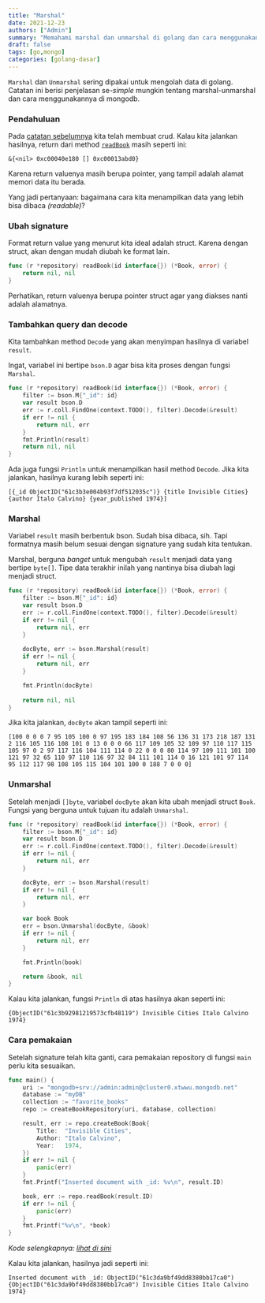 ```yaml
---
title: "Marshal"
date: 2021-12-23
authors: ["Admin"]
summary: "Memahami marshal dan unmarshal di golang dan cara menggunakannya di mongodb"
draft: false
tags: [go,mongo]
categories: [golang-dasar]
---
```


`Marshal` dan `Unmarshal` sering dipakai untuk mengolah data di golang. Catatan ini berisi penjelasan se-*simple* mungkin tentang marshal-unmarshal dan cara menggunakannya di mongodb.

### Pendahuluan
Pada [catatan sebelumnya](/posts/repository) kita telah membuat crud. Kalau kita jalankan hasilnya, return dari method [`readBook`](https://github.com/fastrodev/praktikum-repository/blob/2c985f11a3aa23d807b9693206f741dbfe3bb8aa/main.go#L36) masih seperti ini:

```
&{<nil> 0xc00040e180 [] 0xc00013abd0}
```
Karena return valuenya masih berupa pointer, yang tampil adalah alamat memori data itu berada.

Yang jadi pertanyaan: bagaimana cara kita menampilkan data yang lebih bisa dibaca *(readable)*?

### Ubah signature
Format return value yang menurut kita ideal adalah struct. Karena dengan struct, akan dengan mudah diubah ke format lain.

```go
func (r *repository) readBook(id interface{}) (*Book, error) {
    return nil, nil
}
```
Perhatikan, return valuenya berupa pointer struct agar yang diakses nanti adalah alamatnya.

### Tambahkan query dan decode
Kita tambahkan method `Decode` yang akan menyimpan hasilnya di variabel `result`. 

Ingat, variabel ini bertipe `bson.D` agar bisa kita proses dengan fungsi `Marshal`.

```go
func (r *repository) readBook(id interface{}) (*Book, error) {
    filter := bson.M{"_id": id}
	var result bson.D
	err := r.coll.FindOne(context.TODO(), filter).Decode(&result)
	if err != nil {
		return nil, err
	}
    fmt.Println(result)
    return nil, nil
}
```
Ada juga fungsi `Println` untuk menampilkan hasil method `Decode`. Jika kita jalankan, hasilnya kurang lebih seperti ini:
```
[{_id ObjectID("61c3b3e004b93f7df512035c")} {title Invisible Cities} {author Italo Calvino} {year_published 1974}]
```
### Marshal
Variabel `result` masih berbentuk bson. Sudah bisa dibaca, sih. Tapi formatnya masih belum sesuai dengan signature yang sudah kita tentukan.

Marshal, berguna *banget* untuk mengubah `result` menjadi data yang bertipe `byte[]`. Tipe data terakhir inilah yang nantinya bisa diubah lagi menjadi struct.

```go
func (r *repository) readBook(id interface{}) (*Book, error) {
    filter := bson.M{"_id": id}
	var result bson.D
	err := r.coll.FindOne(context.TODO(), filter).Decode(&result)
	if err != nil {
		return nil, err
	}
    
    docByte, err := bson.Marshal(result)
	if err != nil {
		return nil, err
	}

    fmt.Println(docByte)
    
    return nil, nil
}
```
Jika kita jalankan, `docByte` akan tampil seperti ini:
```
[100 0 0 0 7 95 105 100 0 97 195 183 184 108 56 136 31 173 218 187 131 2 116 105 116 108 101 0 13 0 0 0 66 117 109 105 32 109 97 110 117 115 105 97 0 2 97 117 116 104 111 114 0 22 0 0 0 80 114 97 109 111 101 100 121 97 32 65 110 97 110 116 97 32 84 111 101 114 0 16 121 101 97 114 95 112 117 98 108 105 115 104 101 100 0 188 7 0 0 0]
```
### Unmarshal
Setelah menjadi `[]byte`, variabel `docByte` akan kita ubah menjadi struct `Book`. Fungsi yang berguna untuk tujuan itu adalah `Unmarshal`.
```go
func (r *repository) readBook(id interface{}) (*Book, error) {
	filter := bson.M{"_id": id}
	var result bson.D
	err := r.coll.FindOne(context.TODO(), filter).Decode(&result)
	if err != nil {
		return nil, err
	}

	docByte, err := bson.Marshal(result)
	if err != nil {
		return nil, err
	}

	var book Book
	err = bson.Unmarshal(docByte, &book)
	if err != nil {
		return nil, err
	}

    fmt.Println(book)

	return &book, nil
}
```
Kalau kita jalankan, fungsi `Println` di atas hasilnya akan seperti ini:
```
{ObjectID("61c3b92981219573cfb48119") Invisible Cities Italo Calvino 1974}
```
### Cara pemakaian

Setelah signature telah kita ganti, cara pemakaian repository di fungsi `main` perlu kita sesuaikan.

```go
func main() {
	uri := "mongodb+srv://admin:admin@cluster0.xtwwu.mongodb.net"
	database := "myDB"
	collection := "favorite_books"
	repo := createBookRepository(uri, database, collection)

	result, err := repo.createBook(Book{
		Title:  "Invisible Cities",
		Author: "Italo Calvino",
		Year:   1974,
	})
	if err != nil {
		panic(err)
	}
	fmt.Printf("Inserted document with _id: %v\n", result.ID)

    book, err := repo.readBook(result.ID)
	if err != nil {
		panic(err)
	}
	fmt.Printf("%v\n", *book)
}
```
*Kode selengkapnya: [lihat di sini](https://github.com/fastrodev/praktikum-repository/blob/marshal/main.go)*

Kalau kita jalankan, hasilnya jadi seperti ini:
```
Inserted document with _id: ObjectID("61c3da9bf49dd8380bb17ca0")
{ObjectID("61c3da9bf49dd8380bb17ca0") Invisible Cities Italo Calvino 1974}
```







